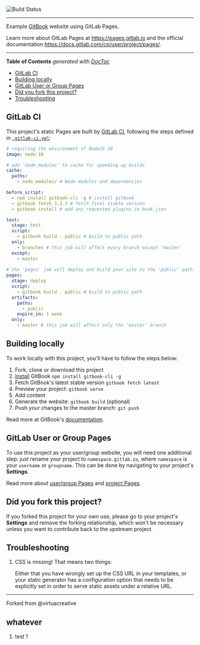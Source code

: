 ![Build Status](https://gitlab.com/pages/gitbook/badges/master/build.svg)

---

Example [GitBook] website using GitLab Pages.

Learn more about GitLab Pages at https://pages.gitlab.io and the official
documentation https://docs.gitlab.com/ce/user/project/pages/.

---

<!-- START doctoc generated TOC please keep comment here to allow auto update -->
<!-- DON'T EDIT THIS SECTION, INSTEAD RE-RUN doctoc TO UPDATE -->
**Table of Contents**  *generated with [DocToc](https://github.com/thlorenz/doctoc)*

- [GitLab CI](#gitlab-ci)
- [Building locally](#building-locally)
- [GitLab User or Group Pages](#gitlab-user-or-group-pages)
- [Did you fork this project?](#did-you-fork-this-project)
- [Troubleshooting](#troubleshooting)

<!-- END doctoc generated TOC please keep comment here to allow auto update -->

## GitLab CI

This project's static Pages are built by [GitLab CI][ci], following the steps
defined in [`.gitlab-ci.yml`](.gitlab-ci.yml):

```yaml
# requiring the environment of NodeJS 10
image: node:10

# add 'node_modules' to cache for speeding up builds
cache:
  paths:
    - node_modules/ # Node modules and dependencies

before_script:
  - npm install gitbook-cli -g # install gitbook
  - gitbook fetch 3.2.3 # fetch final stable version
  - gitbook install # add any requested plugins in book.json

test:
  stage: test
  script:
    - gitbook build . public # build to public path
  only:
    - branches # this job will affect every branch except 'master'
  except:
    - master
    
# the 'pages' job will deploy and build your site to the 'public' path
pages:
  stage: deploy
  script:
    - gitbook build . public # build to public path
  artifacts:
    paths:
      - public
    expire_in: 1 week
  only:
    - master # this job will affect only the 'master' branch
```

## Building locally

To work locally with this project, you'll have to follow the steps below:

1. Fork, clone or download this project
1. [Install][] GitBook `npm install gitbook-cli -g`
1. Fetch GitBook's latest stable version `gitbook fetch latest`
1. Preview your project: `gitbook serve`
1. Add content
1. Generate the website: `gitbook build` (optional)
1. Push your changes to the master branch: `git push`

Read more at GitBook's [documentation][].

## GitLab User or Group Pages

To use this project as your user/group website, you will need one additional
step: just rename your project to `namespace.gitlab.io`, where `namespace` is
your `username` or `groupname`. This can be done by navigating to your
project's **Settings**.

Read more about [user/group Pages][userpages] and [project Pages][projpages].

## Did you fork this project?

If you forked this project for your own use, please go to your project's
**Settings** and remove the forking relationship, which won't be necessary
unless you want to contribute back to the upstream project.

## Troubleshooting

1. CSS is missing! That means two things:

    Either that you have wrongly set up the CSS URL in your templates, or
    your static generator has a configuration option that needs to be explicitly
    set in order to serve static assets under a relative URL.

----

Forked from @virtuacreative

[ci]: https://about.gitlab.com/gitlab-ci/
[GitBook]: https://www.gitbook.com/
[host the book]: https://gitlab.com/pages/gitbook/tree/pages
[install]: http://toolchain.gitbook.com/setup.html
[documentation]: http://toolchain.gitbook.com
[userpages]: https://docs.gitlab.com/ce/user/project/pages/introduction.html#user-or-group-pages
[projpages]: https://docs.gitlab.com/ce/user/project/pages/introduction.html#project-pages

## whatever
1. test 1
